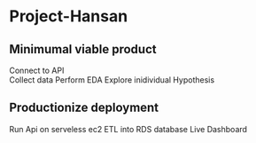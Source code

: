 # Project-Hansan

## Minimumal viable product

Connect to API <br>
Collect data 
Perform EDA 
Explore inidividual Hypothesis 


## Productionize deployment 
Run Api on serveless ec2 
ETL into RDS database 
Live Dashboard 
